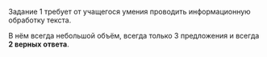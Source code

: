 Задание 1 требует от учащегося умения проводить информационную обработку текста.

В нём всегда небольшой объём, всегда только 3 предложения и всегда **2 верных ответа**.
